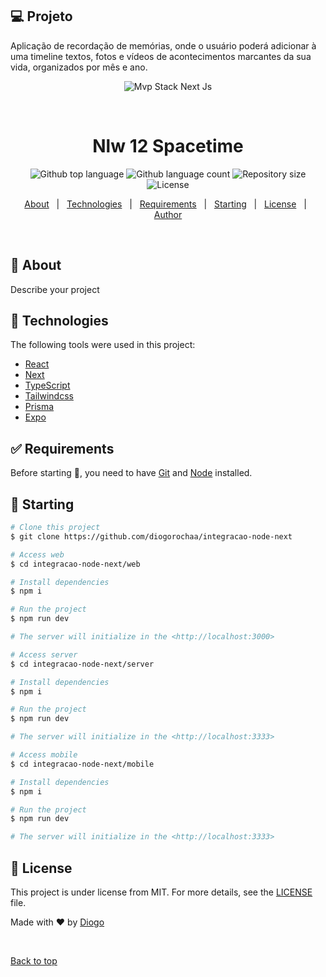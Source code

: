 ## 💻 Projeto

Aplicação de recordação de memórias, onde o usuário poderá adicionar à uma timeline textos, fotos e vídeos de acontecimentos marcantes da sua vida, organizados por mês e ano.

<div align="center" id="top"> 
  <img src="./.github/app.gif" alt="Mvp Stack Next Js" />

&#xa0;

</div>

<h1 align="center">Nlw 12 Spacetime</h1>

<p align="center">
  <img alt="Github top language" src="https://img.shields.io/github/languages/top/diogorochaa/nlw-12-spacetime-ignite-js?color=56BEB8">

  <img alt="Github language count" src="https://img.shields.io/github/languages/count/diogorochaa/nlw-12-spacetime-ignite-js?color=56BEB8">

  <img alt="Repository size" src="https://img.shields.io/github/repo-size/diogorochaa/nlw-12-spacetime-ignite-js?color=56BEB8">

  <img alt="License" src="https://img.shields.io/github/license/diogorochaa/nlw-12-spacetime-ignite-js?color=56BEB8">
</p>

<p align="center">
  <a href="#dart-about">About</a> &#xa0; | &#xa0; 
  <a href="#rocket-technologies">Technologies</a> &#xa0; | &#xa0;
  <a href="#white_check_mark-requirements">Requirements</a> &#xa0; | &#xa0;
  <a href="#checkered_flag-starting">Starting</a> &#xa0; | &#xa0;
  <a href="#memo-license">License</a> &#xa0; | &#xa0;
  <a href="https://github.com/diogorochaa" target="_blank">Author</a>
</p>

<br>

## :dart: About

Describe your project

## :rocket: Technologies

The following tools were used in this project:

- [React](https://pt-br.reactjs.org/)
- [Next](https://nextjs.org)
- [TypeScript](https://www.typescriptlang.org/)
- [Tailwindcss](https://tailwindcss.com)
- [Prisma](https://www.prisma.io)
- [Expo](https://expo.dev)

## :white_check_mark: Requirements

Before starting :checkered_flag:, you need to have [Git](https://git-scm.com) and [Node](https://nodejs.org/en/) installed.

## :checkered_flag: Starting

```bash
# Clone this project
$ git clone https://github.com/diogorochaa/integracao-node-next

# Access web
$ cd integracao-node-next/web

# Install dependencies
$ npm i

# Run the project
$ npm run dev

# The server will initialize in the <http://localhost:3000>

# Access server
$ cd integracao-node-next/server

# Install dependencies
$ npm i

# Run the project
$ npm run dev

# The server will initialize in the <http://localhost:3333>

# Access mobile
$ cd integracao-node-next/mobile

# Install dependencies
$ npm i

# Run the project
$ npm run dev

# The server will initialize in the <http://localhost:3333>
```

## :memo: License

This project is under license from MIT. For more details, see the [LICENSE](LICENSE.md) file.

Made with :heart: by <a href="https://github.com/diogorochaa" target="_blank">Diogo</a>

&#xa0;

<a href="#top">Back to top</a>
